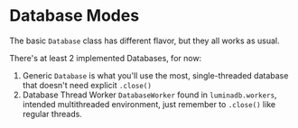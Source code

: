 # Database Modes

The basic `Database` class has different flavor, but they all works as usual.

There's at least 2 implemented Databases, for now:

1. Generic `Database` is what you'll use the most, single-threaded database that doesn't need explicit `.close()`
2. Database Thread Worker `DatabaseWorker` found in `luminadb.workers`, intended multithreaded environment, just remember to `.close()` like regular threads.
